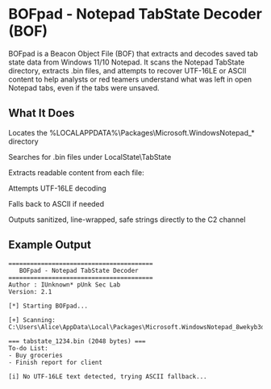 # BOFpad - Notepad TabState Decoder (BOF)

BOFpad is a Beacon Object File (BOF) that extracts and decodes saved tab state data from Windows 11/10 Notepad. It scans the Notepad TabState directory, extracts .bin files, and attempts to recover UTF-16LE or ASCII content to help analysts or red teamers understand what was left in open Notepad tabs, even if the tabs were unsaved.

## What It Does

Locates the %LOCALAPPDATA%\Packages\Microsoft.WindowsNotepad_* directory

Searches for .bin files under LocalState\TabState

Extracts readable content from each file:

Attempts UTF-16LE decoding

Falls back to ASCII if needed

Outputs sanitized, line-wrapped, safe strings directly to the C2 channel

## Example Output
```
========================================
   BOFpad - Notepad TabState Decoder
========================================
Author : IUnknown* pUnk Sec Lab
Version: 2.1

[*] Starting BOFpad...

[+] Scanning: C:\Users\Alice\AppData\Local\Packages\Microsoft.WindowsNotepad_8wekyb3d8bbwe\LocalState\TabState

=== tabstate_1234.bin (2048 bytes) ===
To-do List:
- Buy groceries
- Finish report for client

[i] No UTF-16LE text detected, trying ASCII fallback...
```
